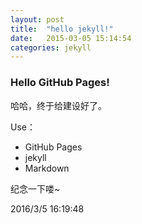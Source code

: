 ```yaml
---
layout: post
title:  "hello jekyll!"
date:   2015-03-05 15:14:54
categories: jekyll
---
```



### Hello GitHub Pages! ###
哈哈，终于给建设好了。

Use：

- GitHub Pages
- jekyll
- Markdown

纪念一下喽~

2016/3/5 16:19:48 
